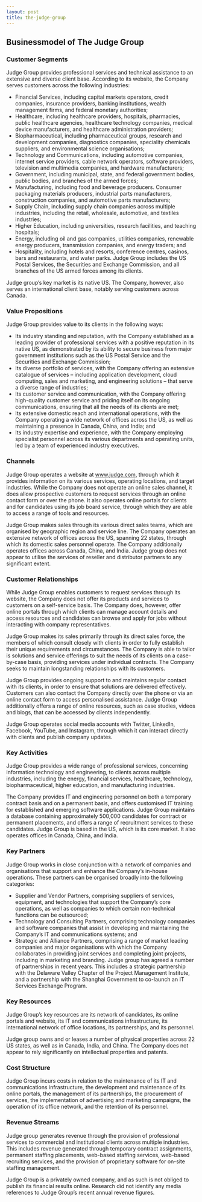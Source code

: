 ```yaml
---
layout: post
title: the-judge-group
---
```


Businessmodel of The Judge Group
---------------------------------

### Customer Segments

Judge Group provides professional services and technical assistance to an extensive and diverse client base. According to its website, the Company serves customers across the following industries:

 * Financial Services, including capital markets operators, credit companies, insurance providers, banking institutions, wealth management firms, and federal monetary authorities;
* Healthcare, including healthcare providers, hospitals, pharmacies, public healthcare agencies, healthcare technology companies, medical device manufacturers, and healthcare administration providers;
* Biopharmaceutical, including pharmaceutical groups, research and development companies, diagnostics companies, speciality chemicals suppliers, and environmental science organisations;
* Technology and Communications, including automotive companies, internet service providers, cable network operators, software providers, television and multimedia companies, and hardware manufacturers;
* Government, including municipal, state, and federal government bodies, public bodies, and branches of the armed forces;
* Manufacturing, including food and beverage producers. Consumer packaging materials producers, industrial parts manufacturers, construction companies, and automotive parts manufacturers;
* Supply Chain, including supply chain companies across multiple industries, including the retail, wholesale, automotive, and textiles industries;
* Higher Education, including universities, research facilities, and teaching hospitals;
* Energy, including oil and gas companies, utilities companies, renewable energy producers, transmission companies, and energy traders; and
* Hospitality, including hotels and resorts, conference centres, casinos, bars and restaurants, and water parks.
 Judge Group includes the US Postal Services, the Securities and Exchange Commission, and all branches of the US armed forces among its clients.

Judge group’s key market is its native US. The Company, however, also serves an international client base, notably serving customers across Canada.

### Value Propositions

Judge Group provides value to its clients in the following ways:

 * Its industry standing and reputation, with the Company established as a leading provider of professional services with a positive reputation in its native US, as demonstrated by its ability to secure business from major government institutions such as the US Postal Service and the Securities and Exchange Commission;
* Its diverse portfolio of services, with the Company offering an extensive catalogue of services – including application development, cloud computing, sales and marketing, and engineering solutions – that serve a diverse range of industries;
* Its customer service and communication, with the Company offering high-quality customer service and priding itself on its ongoing communications, ensuring that all the needs of its clients are met;
* Its extensive domestic reach and international operations, with the Company operating a wide network of offices across the US, as well as maintaining a presence in Canada, China, and India; and
* Its industry expertise and experience, with the Company employing specialist personnel across its various departments and operating units, led by a team of experienced industry executives.
 ### Channels

Judge Group operates a website at www.judge.com, through which it provides information on its various services, operating locations, and target industries. While the Company does not operate an online sales channel, it does allow prospective customers to request services through an online contact form or over the phone. It also operates online portals for clients and for candidates using its job board service, through which they are able to access a range of tools and resources.

Judge Group makes sales through its various direct sales teams, which are organised by geographic region and service line. The Company operates an extensive network of offices across the US, spanning 22 states, through which its domestic sales personnel operate. The Company additionally operates offices across Canada, China, and India. Judge group does not appear to utilise the services of reseller and distributor partners to any significant extent.

### Customer Relationships

While Judge Group enables customers to request services through its website, the Company does not offer its products and services to customers on a self-service basis. The Company does, however, offer online portals through which clients can manage account details and access resources and candidates can browse and apply for jobs without interacting with company representatives.

Judge Group makes its sales primarily through its direct sales force, the members of which consult closely with clients in order to fully establish their unique requirements and circumstances. The Company is able to tailor is solutions and service offerings to suit the needs of its clients on a case-by-case basis, providing services under individual contracts. The Company seeks to maintain longstanding relationships with its customers.

Judge Group provides ongoing support to and maintains regular contact with its clients, in order to ensure that solutions are delivered effectively. Customers can also contact the Company directly over the phone or via an online contact form to access personalised assistance. Judge Group additionally offers a range of online resources, such as case studies, videos and blogs, that can be accessed by clients independently.

Judge Group operates social media accounts with Twitter, LinkedIn, Facebook, YouTube, and Instagram, through which it can interact directly with clients and publish company updates.

### Key Activities

Judge Group provides a wide range of professional services, concerning information technology and engineering, to clients across multiple industries, including the energy, financial services, healthcare, technology, biopharmaceutical, higher education, and manufacturing industries.

The Company provides IT and engineering personnel on both a temporary contract basis and on a permanent basis, and offers customised IT training for established and emerging software applications. Judge Group maintains a database containing approximately 500,000 candidates for contract or permanent placements, and offers a range of recruitment services to these candidates. Judge Group is based in the US, which is its core market. It also operates offices in Canada, China, and India.

### Key Partners

Judge Group works in close conjunction with a network of companies and organisations that support and enhance the Company’s in-house operations. These partners can be organised broadly into the following categories:

 * Supplier and Vendor Partners, comprising suppliers of services, equipment, and technologies that support the Company’s core operations, as well as companies to which certain non-technical functions can be outsourced;
* Technology and Consulting Partners, comprising technology companies and software companies that assist in developing and maintaining the Company’s IT and communications systems; and
* Strategic and Alliance Partners, comprising a range of market leading companies and major organisations with which the Company collaborates in providing joint services and completing joint projects, including in marketing and branding.
 Judge group has agreed a number of partnerships in recent years. This includes a strategic partnership with the Delaware Valley Chapter of the Project Management Institute, and a partnership with the Shanghai Government to co-launch an IT Services Exchange Program.

### Key Resources

Judge Group’s key resources are its network of candidates, its online portals and website, its IT and communications infrastructure, its international network of office locations, its partnerships, and its personnel.

Judge group owns and or leases a number of physical properties across 22 US states, as well as in Canada, India, and China. The Company does not appear to rely significantly on intellectual properties and patents.

### Cost Structure

Judge Group incurs costs in relation to the maintenance of its IT and communications infrastructure, the development and maintenance of its online portals, the management of its partnerships, the procurement of services, the implementation of advertising and marketing campaigns, the operation of its office network, and the retention of its personnel.

### Revenue Streams

Judge group generates revenue through the provision of professional services to commercial and institutional clients across multiple industries. This includes revenue generated through temporary contract assignments, permanent staffing placements, web-based staffing services, web-based recruiting services, and the provision of proprietary software for on-site staffing management.

Judge Group is a privately owned company, and as such is not obliged to publish its financial results online. Research did not identify any media references to Judge Group’s recent annual revenue figures.
